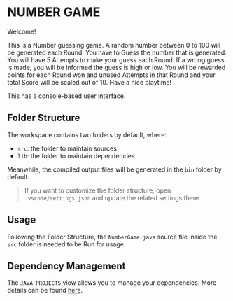 # NUMBER GAME

Welcome! 

This is a Number guessing game. A random number between 0 to 100 will be generated each Round. You have to Guess the number that is generated. You will have 5 Attempts to make your guess each Round. If a wrong guess is made, you will be informed the guess is high or low. You will be rewarded points for each Round won and unused Attempts in that Round and your total Score will be scaled out of 10. 
Have a nice playtime!

This has a console-based user interface.

## Folder Structure

The workspace contains two folders by default, where:

- `src`: the folder to maintain sources
- `lib`: the folder to maintain dependencies

Meanwhile, the compiled output files will be generated in the `bin` folder by default.

> If you want to customize the folder structure, open `.vscode/settings.json` and update the related settings there.

## Usage

Following the Folder Structure, the `NumberGame.java` source file inside the `src` folder is needed to be Run for usage.

## Dependency Management

The `JAVA PROJECTS` view allows you to manage your dependencies. More details can be found [here](https://github.com/microsoft/vscode-java-dependency#manage-dependencies).
